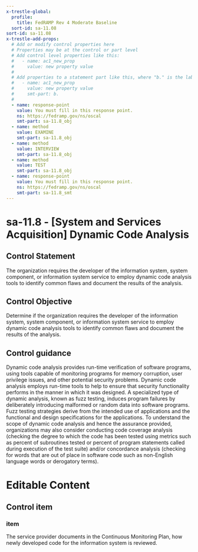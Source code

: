 ```yaml
---
x-trestle-global:
  profile:
    title: FedRAMP Rev 4 Moderate Baseline
  sort-id: sa-11.08
sort-id: sa-11.08
x-trestle-add-props:
  # Add or modify control properties here
  # Properties may be at the control or part level
  # Add control level properties like this:
  #   - name: ac1_new_prop
  #     value: new property value
  #
  # Add properties to a statement part like this, where "b." is the label of the target statement part
  #   - name: ac1_new_prop
  #     value: new property value
  #     smt-part: b.
  #
  - name: response-point
    value: You must fill in this response point.
    ns: https://fedramp.gov/ns/oscal
    smt-part: sa-11.8_obj
  - name: method
    value: EXAMINE
    smt-part: sa-11.8_obj
  - name: method
    value: INTERVIEW
    smt-part: sa-11.8_obj
  - name: method
    value: TEST
    smt-part: sa-11.8_obj
  - name: response-point
    value: You must fill in this response point.
    ns: https://fedramp.gov/ns/oscal
    smt-part: sa-11.8_smt
---
```


# sa-11.8 - \[System and Services Acquisition\] Dynamic Code Analysis

## Control Statement

The organization requires the developer of the information system, system component, or information system service to employ dynamic code analysis tools to identify common flaws and document the results of the analysis.

## Control Objective

Determine if the organization requires the developer of the information system, system component, or information system service to employ dynamic code analysis tools to identify common flaws and document the results of the analysis.

## Control guidance

Dynamic code analysis provides run-time verification of software programs, using tools capable of monitoring programs for memory corruption, user privilege issues, and other potential security problems. Dynamic code analysis employs run-time tools to help to ensure that security functionality performs in the manner in which it was designed. A specialized type of dynamic analysis, known as fuzz testing, induces program failures by deliberately introducing malformed or random data into software programs. Fuzz testing strategies derive from the intended use of applications and the functional and design specifications for the applications. To understand the scope of dynamic code analysis and hence the assurance provided, organizations may also consider conducting code coverage analysis (checking the degree to which the code has been tested using metrics such as percent of subroutines tested or percent of program statements called during execution of the test suite) and/or concordance analysis (checking for words that are out of place in software code such as non-English language words or derogatory terms).

# Editable Content

<!-- Make additions and edits below -->
<!-- The above represents the contents of the control as received by the profile, prior to additions. -->
<!-- If the profile makes additions to the control, they will appear below. -->
<!-- The above markdown may not be edited but you may edit the content below, and/or introduce new additions to be made by the profile. -->
<!-- If there is a yaml header at the top, parameter values may be edited. Use --set-parameters to incorporate the changes during assembly. -->
<!-- The content here will then replace what is in the profile for this control, after running profile-assemble. -->
<!-- The added parts in the profile for this control are below.  You may edit them and/or add new ones. -->
<!-- Each addition must have a heading either of the form ## Control my_addition_name -->
<!-- or ## Part a. (where the a. refers to one of the control statement labels.) -->
<!-- "## Control" parts are new parts added after the statement part. -->
<!-- "## Part" parts are new parts added into the top-level statement part with that label. -->
<!-- Subparts may be added with nested hash levels of the form ### My Subpart Name -->
<!-- underneath the parent ## Control or ## Part being added -->
<!-- See https://ibm.github.io/compliance-trestle/tutorials/ssp_profile_catalog_authoring/ssp_profile_catalog_authoring for guidance. -->

## Control item

### item

The service provider documents in the Continuous Monitoring Plan, how newly developed code for the information system is reviewed.
